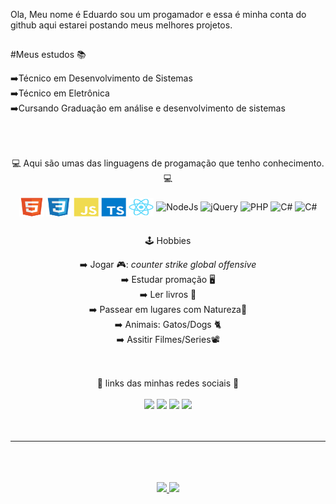 
Ola, Meu nome é Eduardo sou um progamador e essa é minha conta do github aqui estarei postando meus melhores projetos.
##
#Meus estudos 📚

➡️Técnico em Desenvolvimento de Sistemas </br>
➡️Técnico em Eletrônica </br>
➡️Cursando Graduação em análise e desenvolvimento de sistemas  </br>
<br>
##
<div align="center">
  <br>
    💻 Aqui são umas das linguagens de progamação que tenho conhecimento.💻 
  <br>
</div>
<div align="center" style="display: inline_block"><br> 
  <img align="center" alt="HTML" height="30" width="40" src="https://raw.githubusercontent.com/devicons/devicon/master/icons/html5/html5-original.svg">
  <img align="center" alt="CSS" height="30" width="40" src="https://raw.githubusercontent.com/devicons/devicon/master/icons/css3/css3-original.svg">
  <img align="center" alt="Js" height="30" width="40" src="https://raw.githubusercontent.com/devicons/devicon/master/icons/javascript/javascript-plain.svg">
  <img align="center" alt="Rafa-Ts" height="30" width="40" src="https://raw.githubusercontent.com/devicons/devicon/master/icons/typescript/typescript-plain.svg">
  <img align="center" alt="React" height="30" width="40" src="https://raw.githubusercontent.com/devicons/devicon/master/icons/react/react-original.svg">
  <img align="center" alt="NodeJs" height="30" width="40" src="https://cdn.jsdelivr.net/gh/devicons/devicon/icons/nodejs/nodejs-original.svg" />
  <img align="center" alt="jQuery" height="30" width="40" src="https://cdn.jsdelivr.net/gh/devicons/devicon/icons/jquery/jquery-original.svg" />
  <img align="center" alt="PHP" height="30" width="40" src="https://cdn.jsdelivr.net/gh/devicons/devicon/icons/php/php-original.svg" />
  <img align="center" alt="C#" height="30" width="40" src="https://cdn.jsdelivr.net/gh/devicons/devicon/icons/csharp/csharp-original.svg" />
  <img align="center" alt="C#" height="30" width="40" src="https://cdn.jsdelivr.net/gh/devicons/devicon/icons/python/python-original.svg" />
  

  
  
            
  ##
  
  🕹️ Hobbies
  
  ➡️ Jogar 🎮: *counter strike global offensive* </br>
  ➡️ Estudar promação 🖥️ </br>
  ➡️ Ler livros 📖</br>
  ➡️ Passear em lugares com Natureza🌲</br>
  ➡️ Animais: Gatos/Dogs 🐈 </br>
  ➡️ Assitir Filmes/Series📽️ </br>
  
  ##
 
<br>
  💬 links das minhas redes sociais 💬
<br>
<br>
<div>
  <a href="https://www.instagram.com/eduardofs_02/?hl=pt-br" target="_blank"><img src="https://img.shields.io/badge/Instagram-E4405F?style=for-the-badge&logo=instagram&logoColor=white" target="_blank"></a>
  <a href="https://www.facebook.com/profile.php?id=100021540135507" target="_blank"><img src="https://img.shields.io/badge/Facebook-1877F2?style=for-the-badge&logo=facebook&logoColor=white" target="_blank"></a>
  <a href = "mailto:eduardo.f.seco@gmail.com"><img src="https://img.shields.io/badge/Gmail-D14836?style=for-the-badge&logo=gmail&logoColor=white" target="_blank"></a>
  <a href="https://open.spotify.com/user/72f76s6dnnl40llmc8c8011y2?si=3160eb6075f64e1" target="_blank"><img src="https://img.shields.io/badge/Spotify-1ED760?&style=for-the-badge&logo=spotify&logoColor=white" target="_blank"></a>
  
 </div>
  <br>
  <br>
  <hr> </hr>
  <br>
  <br>
  <br>
 <div align="center">
  <a href="https://github.com/eduardofranco572">
  <img height="180em" src="https://github-readme-stats.vercel.app/api?username=eduardofranco572&show_icons=true&theme=dark&include_all_commits=true&count_private=true"/>
  <img height="180em" src="https://github-readme-stats.vercel.app/api/top-langs/?username=eduardofranco572&layout=compact&langs_count=7&theme=dark"/></a>
</div>



